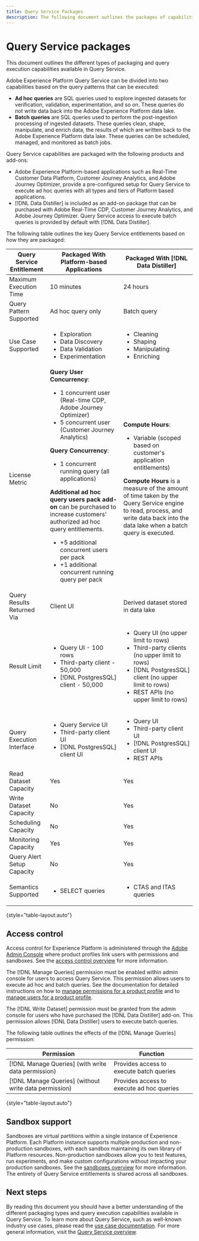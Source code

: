 ```yaml
---
title: Query Service Packages
description: The following document outlines the packages of capabilities and products available for Query Service and highlights the differences for ad hoc and batch queries.
---
```

# Query Service packages

This document outlines the different types of packaging and query execution capabilities available in Query Service.

Adobe Experience Platform Query Service can be divided into two capabilities based on the query patterns that can be executed:

- **Ad hoc queries** are SQL queries used to explore ingested datasets for verification, validation, experimentation, and so on. These queries do not write data back into the Adobe Experience Platform data lake.
- **Batch queries** are SQL queries used to perform the post-ingestion processing of ingested datasets. These queries clean, shape, manipulate, and enrich data, the results of which are written back to the Adobe Experience Platform data lake. These queries can be scheduled, managed, and monitored as batch jobs.

Query Service capabilities are packaged with the following products and add-ons:  

- Adobe Experience Platform-based applications such as Real-Time Customer Data Platform, Customer Journey Analytics, and Adobe Journey Optimizer, provide a pre-configured setup for Query Service to execute ad hoc queries with all types and tiers of Platform based applications. 
- [!DNL Data Distiller] is included as an add-on package that can be purchased with Adobe Real-Time CDP, Customer Journey Analytics, and Adobe Journey Optimizer. Query Service access to execute batch queries is provided by default with [!DNL Data Distiller].

The following table outlines the key Query Service entitlements based on how they are packaged:

<!-- Q) Does Data Distiller provide access to ad hoc queries? -->
<!-- Q) are those approved branding acronyms -->
<!-- Q) compute or computational? -->
<!-- Q) in the table it says that only Ad hoc queries are provided for Platform-based application. But in the access control section it says that both ad hoc and batch queries are provided. What have i missunderstood?  -->

| Query Service Entitlement | Packaged With Platform-based Applications | Packaged With [!DNL Data Distiller] |
|---|---|---|
| Maximum Execution Time  | 10 minutes  | 24 hours |
| Query Pattern Supported | Ad hoc query only | Batch query |
| Use Case Supported | <ul><li>Exploration​</li><li>Data Discovery​</li><li>Data Validation</li><li>Experimentation</li></ul> | <ul><li>Cleaning</li><li>Shaping</li><li>Manipulating</li><li>Enriching</li></ul> |
| License Metric | **Query User Concurrency**: <ul><li>1 concurrent user (Real-time CDP, Adobe Journey Optimizer)​</li><li>5 concurrent user (Customer Journey Analytics)​</li></ul> **Query Concurrency**: <ul><li>1 concurrent running query (all applications)​</li></ul> **Additional ad hoc query users pack add-on** can be purchased to increase customers' authorized ad hoc query entitlements. <ul><li>+5 additional concurrent users per pack</li><li>+1 additional concurrent running query per pack</li></ul> | **Compute Hours**: <ul><li>Variable (scoped based on customer's application entitlements)</li></ul> **Compute Hours** is a measure of the amount of time taken by the Query Service engine to read, process, and write data back into the data lake when a batch query is executed. |
| Query Results Returned Via | Client UI | Derived dataset stored in data lake |
| Result Limit | <ul><li>Query UI - 100 rows</li><li>Third-party client - 50,000</li><li>[!DNL PostgresSQL] client - 50,000</li></ul> | <ul><li>Query UI (no upper limit to rows)</li><li>Third-party clients  (no upper limit to rows)</li><li>[!DNL PostgresSQL] client  (no upper limit to rows)</li><li>REST APIs (no upper limit to rows)</li></ul> |
| Query Execution Interface | <ul><li>Query Service UI</li><li>Third-party client UI</li><li>[!DNL PostgresSQL] client UI</li></ul> | <ul><li>Query UI </li><li>Third-party client UI</li><li>[!DNL PostgresSQL] client UI</li><li>REST APIs</li></ul> |
| Read Dataset Capacity | Yes | Yes |
| Write Dataset Capacity | No  | Yes |
| Scheduling Capacity | No  | Yes |
| Monitoring Capacity | Yes | Yes |
| Query Alert Setup Capacity | No | Yes |
| Semantics Supported | <ul><li>SELECT queries</li></ul> | <ul><li>CTAS and ITAS queries</li></ul> |

{style="table-layout:auto"}

## Access control

Access control for Experience Platform is administered through the [Adobe Admin Console](https://adminconsole.adobe.com/) where product profiles link users with permissions and sandboxes. See the [access control overview](../access-control/home.md) for more information.

The [!DNL Manage Queries] permission must be enabled within admin console for users to access Query Service. This permission allows users to execute ad hoc and batch queries. 
See the documentation for detailed instructions on how to [manage permissions for a product profile](../access-control/ui/permissions.md) and to [manage users for a product profile](../access-control/ui/users.md).

The [!DNL Write Dataset] permission must be granted from the admin console for users who have purchased the [!DNL Data Distiller] add-on. This permission allows [!DNL Data Distiller] users to execute batch queries.

The following table outlines the effects of the [!DNL Manage Queries] permission:

| Permission | Function |
|---|---|
| [!DNL Manage Queries] (with write data permission) | Provides access to execute batch queries |
| [!DNL Manage Queries] (without write data permission)| Provides access to execute ad hoc queries |

{style="table-layout:auto"}

## Sandbox support

Sandboxes are virtual partitions within a single instance of Experience Platform. Each Platform instance supports multiple production and non-production sandboxes, with each sandbox maintaining its own library of Platform resources. Non-production sandboxes allow you to test features, run experiments, and make custom configurations without impacting your production sandboxes. See the [sandboxes overview](../sandboxes/home.md) for more information. The entirety of Query Service entitlements is shared across all sandboxes. 

## Next steps

By reading this document you should have a better understanding of the different packaging types and query execution capabilities available in Query Service. To learn more about Query Service, such as well-known industry use cases, please read the [use case documentation](./use-cases/abandoned-browse.md). For more general information, visit the [Query Service overview](./home.md).
